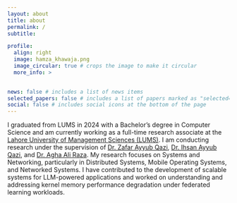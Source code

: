 ```yaml
---
layout: about
title: about
permalink: /
subtitle: 

profile:
  align: right
  image: hamza_khawaja.png
  image_circular: true # crops the image to make it circular
  more_info: >
    

news: false # includes a list of news items
selected_papers: false # includes a list of papers marked as "selected={true}"
social: false # includes social icons at the bottom of the page
---
```


<!-- Write your biography here. Tell the world about yourself. Link to your favorite [subreddit](http://reddit.com). You can put a picture in, too. The code is already in, just name your picture `prof_pic.jpg` and put it in the `img/` folder.

Put your address / P.O. box / other info right below your picture. You can also disable any of these elements by editing `profile` property of the YAML header of your `_pages/about.md`. Edit `_bibliography/papers.bib` and Jekyll will render your [publications page](/al-folio/publications/) automatically.

Link to your social media connections, too. This theme is set up to use [Font Awesome icons](https://fontawesome.com/) and [Academicons](https://jpswalsh.github.io/academicons/), like the ones below. Add your Facebook, Twitter, LinkedIn, Google Scholar, or just disable all of them. -->

I graduated from LUMS in 2024 with a Bachelor’s degree in Computer Science and am currently working as a full-time research associate at the [Lahore University of Management Sciences (LUMS)](https://lums.edu.pk/). I am conducting research under the supervision of [Dr. Zafar Ayyub Qazi](https://web.lums.edu.pk/~zafar/), [Dr. Ihsan Ayyub Qazi](https://www.ihsanqazi.com/home), and [Dr. Agha Ali Raza](https://aghaaliraza.com/). My research focuses on Systems and Networking, particularly in Distributed Systems, Mobile Operating Systems, and Networked Systems. I have contributed to the development of scalable systems for LLM-powered applications and worked on understanding and addressing kernel memory performance degradation under federated learning workloads.
